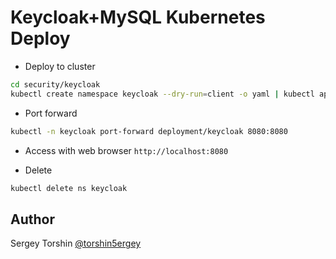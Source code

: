 # Keycloak+MySQL Kubernetes Deploy

- Deploy to cluster
```bash
cd security/keycloak
kubectl create namespace keycloak --dry-run=client -o yaml | kubectl apply -f - && kubectl apply -f k8s -n keycloak
```
- Port forward
```bash
kubectl -n keycloak port-forward deployment/keycloak 8080:8080
```
- Access with web browser `http://localhost:8080`

- Delete
```bash
kubectl delete ns keycloak
```

## Author

Sergey Torshin [@torshin5ergey](https://github.com/torshin5ergey)
